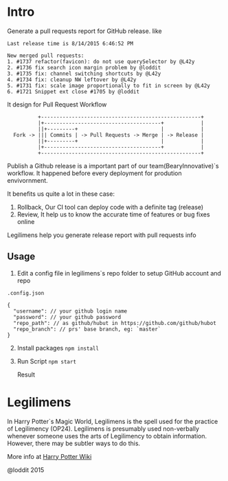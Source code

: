 # Intro

Generate a pull requests report for GitHub release. like

```
Last release time is 8/14/2015 6:46:52 PM

New merged pull requests:
1. #1737 refactor(favicon): do not use querySelector by @L42y
2. #1736 fix search icon margin problem by @loddit
3. #1735 fix: channel switching shortcuts by @L42y
4. #1734 fix: cleanup NW leftover by @L42y
5. #1731 fix: scale image proportionally to fit in screen by @L42y
6. #1721 Snippet ext close #1705 by @loddit

```

It design for Pull Request Workflow


```
          +----------------------------------------------------+
          |+--------------------------------------+            |
          ||+---------+                           |            |
  Fork -> ||| Commits | -> Pull Requests -> Merge | -> Release |
          ||+---------+                           |            |
          |+--------------------------------------+            |
          +----------------------------------------------------+
```

Publish a Github release is a important part of our team(BearyInnovative)`s workflow. It happened before every deployment for prodution envivornment.

It benefits us quite a lot in these case:

  1. Rollback, Our CI tool can deploy code with a definite tag (release)
  2. Review, It help us to know the accurate time of features or bug fixes online

Legilimens help you generate release report with pull requests info


## Usage

1. Edit a config file in legilimens`s repo folder to setup GitHub account and repo

  `.config.json`

  ```
  {
    "username": // your github login name
    "password": // your github password
    "repo_path": // as github/hubut in https://github.com/github/hubot
    "repo_branch": // prs' base branch, eg: `master`
  }
  ```

2. Install packages
  `npm install`

3. Run Script
  `npm start`

   Result

# Legilimens

In Harry Potter`s Magic World, Legilimens is the spell used for the practice of Legilimency (OP24). Legilimens is presumably used non-verbally whenever someone uses the arts of Legilimency to obtain information. However, there may be subtler ways to do this.

More info at [Harry Potter Wiki](http://harrypotter.wikia.com/wiki/Legilimency_Spell)

@loddit 2015
